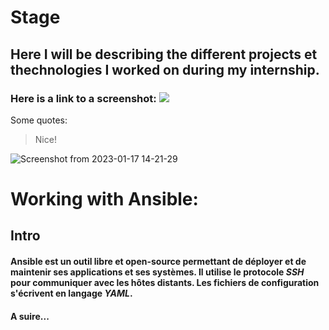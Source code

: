 # Stage
## Here I will be describing the different projects et thechnologies I worked on during my internship.

### Here is a link to a screenshot: ![](https://imgur.com/gallery/zPFhSqy)
Some quotes:
> Nice!

![Screenshot from 2023-01-17 14-21-29](https://user-images.githubusercontent.com/78588391/212909851-db257362-4e3b-4d5a-b2b6-40574b4e2fb5.png)


# Working with Ansible: 

## Intro

#### Ansible est un outil libre et open-source permettant de déployer et de maintenir ses applications et ses systèmes. Il utilise le protocole _SSH_ pour communiquer avec les hôtes distants. Les fichiers de configuration s'écrivent en langage *YAML*.
#### A suire...
